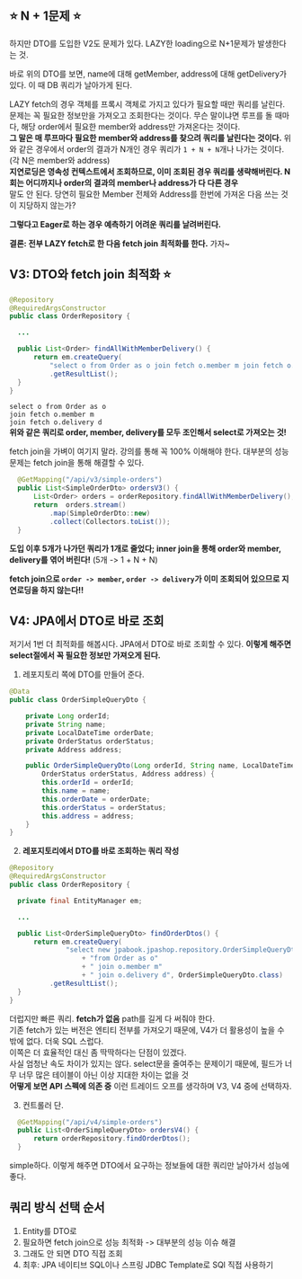 ## :star: N + 1문제 :star: 
하지만 DTO를 도입한 V2도 문제가 있다. LAZY한 loading으로 N+1문제가 발생한다는 것.  <br>

바로 위의 DTO를 보면, name에 대해 getMember, address에 대해 getDelivery가 있다. 이 때 DB 쿼리가 날아가게 된다. <br>

LAZY fetch의 경우 객체를 프록시 객체로 가지고 있다가 필요할 때만 쿼리를 날린다. 문제는 꼭 필요한 정보만을 가져오고 조회한다는 것이다. 무슨 말이냐면 루프를 돌 때마다, 해당 order에서 필요한 member와 address만 가져온다는 것이다. <br>
**그 말은 매 루프마다 필요한 member와 address를 찾으려 쿼리를 날린다는 것이다.** 위와 같은 경우에서 order의 결과가 N개인 경우 쿼리가 `1 + N + N`개나 나가는 것이다. (각 N은 member와 address) <br> **지연로딩은 영속성 컨텍스트에서 조회하므로, 이미 조회된 경우 쿼리를 생략해버린다. N회는 어디까지나 order의 결과의 member나 address가 다 다른 경우** <br>
말도 안 된다. 당연히 필요한 Member 전체와 Address를 한번에 가져온 다음 쓰는 것이 지당하지 않는가? <br>

**그렇다고 Eager로 하는 경우 예측하기 어려운 쿼리를 날려버린다.** <br>

**결론: 전부 LAZY fetch로 한 다음 fetch join 최적화를 한다.** 가자~

## V3: DTO와 fetch join 최적화 :star:

```java
@Repository
@RequiredArgsConstructor
public class OrderRepository {

  ...

  public List<Order> findAllWithMemberDelivery() {
      return em.createQuery(
          "select o from Order as o join fetch o.member m join fetch o.delivery d", Order.class)
          .getResultList();
  }
}
```
`select o from Order as o`  <br>
`join fetch o.member m` <br>
`join fetch o.delivery d` <br>
**위와 같은 쿼리로 order, member, delivery를 모두 조인해서 select로 가져오는 것!** <br>

fetch join을 가벼이 여기지 말라. 강의를 통해 꼭 100% 이해해야 한다. 대부분의 성능 문제는 fetch join을 통해 해결할 수 있다.

```java
  @GetMapping("/api/v3/simple-orders")
  public List<SimpleOrderDto> ordersV3() {
      List<Order> orders = orderRepository.findAllWithMemberDelivery();
      return  orders.stream()
          .map(SimpleOrderDto::new)
          .collect(Collectors.toList());
  }
```
**도입 이후 5개가 나가던 쿼리가 1개로 줄었다; inner join을 통해 order와 member, delivery를 엮어 버린다!** (5개 -> 1 + N + N) <br>

**fetch join으로 `order -> member`, `order -> delivery`가 이미 조회되어 있으므로 지연로딩을 하지 않는다!!**


## V4: JPA에서 DTO로 바로 조회
저기서 1번 더 최적화를 해봅시다. JPA에서 DTO로 바로 조회할 수 있다. **이렇게 해주면 select절에서 꼭 필요한 정보만 가져오게 된다.**


1. 레포지토리 쪽에 DTO를 만들어 준다.
```java
@Data
public class OrderSimpleQueryDto {

    private Long orderId;
    private String name;
    private LocalDateTime orderDate;
    private OrderStatus orderStatus;
    private Address address;

    public OrderSimpleQueryDto(Long orderId, String name, LocalDateTime orderDate,
        OrderStatus orderStatus, Address address) {
        this.orderId = orderId;
        this.name = name;
        this.orderDate = orderDate;
        this.orderStatus = orderStatus;
        this.address = address;
    }
}
```

2. **레포지토리에서 DTO를 바로 조회하는 쿼리 작성**
```java
@Repository
@RequiredArgsConstructor
public class OrderRepository {

  private final EntityManager em;

  ...

  public List<OrderSimpleQueryDto> findOrderDtos() {
      return em.createQuery(
              "select new jpabook.jpashop.repository.OrderSimpleQueryDto(o.id, m.name, o.orderDate, o.status, d.address) "
                  + "from Order as o"
                  + " join o.member m"
                  + " join o.delivery d", OrderSimpleQueryDto.class)
          .getResultList();
  }
}
```
더럽지만 빠른 쿼리. **fetch가 없음** path를 길게 다 써줘야 한다.  <br>
기존 fetch가 있는 버전은 엔티티 전부를 가져오기 때문에, V4가 더 활용성이 높을 수 밖에 없다. 더욱 SQL 스럽다. <br>
이쪽은 더 효율적인 대신 좀 딱딱하다는 단점이 있겠다. <br> 
사실 엄청난 속도 차이가 있지는 않다. select문을 줄여주는 문제이기 때문에, 필드가 너무 너무 많은 테이블이 아닌 이상 지대한 차이는 없을 것 <br>
**어떻게 보면 API 스펙에 의존 중** 이런 트레이드 오프를 생각하며 V3, V4 중에 선택하자.
 
3. 컨트롤러 단.
```java
  @GetMapping("/api/v4/simple-orders")
  public List<OrderSimpleQueryDto> ordersV4() {
      return orderRepository.findOrderDtos();
  }
```
simple하다. 이렇게 해주면 DTO에서 요구하는 정보들에 대한 쿼리만 날아가서 성능에 좋다.


## 쿼리 방식 선택 순서
1. Entity를 DTO로
2. 필요하면 fetch join으로 성능 최적화 -> 대부분의 성능 이슈 해결
3. 그래도 안 되면 DTO 직접 조회
4. 최후: JPA 네이티브 SQL이나 스프링 JDBC Template로 SQl 직접 사용하기  